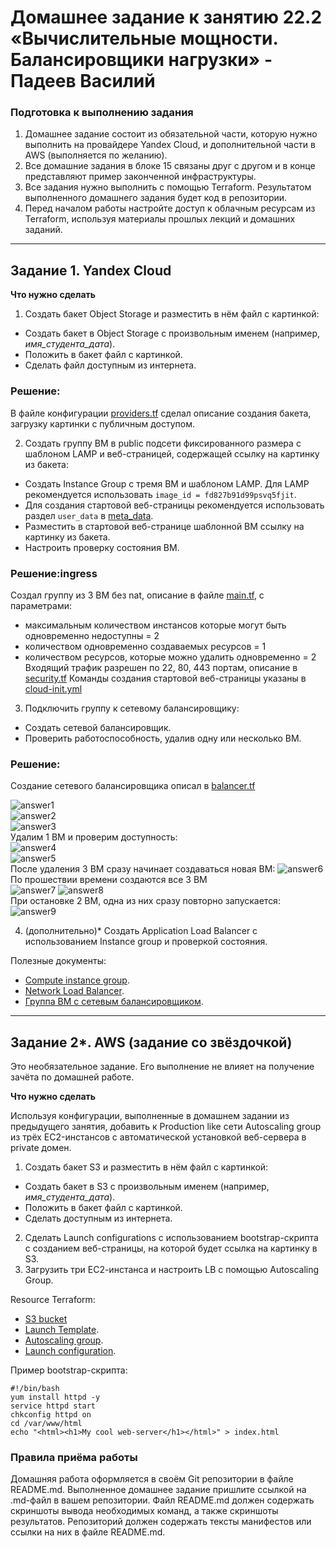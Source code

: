 # Домашнее задание к занятию 22.2 «Вычислительные мощности. Балансировщики нагрузки» -  Падеев Василий  

### Подготовка к выполнению задания

1. Домашнее задание состоит из обязательной части, которую нужно выполнить на провайдере Yandex Cloud, и дополнительной части в AWS (выполняется по желанию). 
2. Все домашние задания в блоке 15 связаны друг с другом и в конце представляют пример законченной инфраструктуры.  
3. Все задания нужно выполнить с помощью Terraform. Результатом выполненного домашнего задания будет код в репозитории. 
4. Перед началом работы настройте доступ к облачным ресурсам из Terraform, используя материалы прошлых лекций и домашних заданий.

---
## Задание 1. Yandex Cloud 

**Что нужно сделать**

1. Создать бакет Object Storage и разместить в нём файл с картинкой:

 - Создать бакет в Object Storage с произвольным именем (например, _имя_студента_дата_).
 - Положить в бакет файл с картинкой.
 - Сделать файл доступным из интернета.

 ### Решение:

В файле конфигурации [providers.tf](https://github.com/Vasiliy-Ser/load_balancers_22.2/blob/15ed581606149332da769c3fd54b0d77f7bbe037/src/providers.tf) сделал описание создания бакета, загрузку картинки с публичным доступом.
 
2. Создать группу ВМ в public подсети фиксированного размера с шаблоном LAMP и веб-страницей, содержащей ссылку на картинку из бакета:

 - Создать Instance Group с тремя ВМ и шаблоном LAMP. Для LAMP рекомендуется использовать `image_id = fd827b91d99psvq5fjit`.
 - Для создания стартовой веб-страницы рекомендуется использовать раздел `user_data` в [meta_data](https://cloud.yandex.ru/docs/compute/concepts/vm-metadata).
 - Разместить в стартовой веб-странице шаблонной ВМ ссылку на картинку из бакета.
 - Настроить проверку состояния ВМ.

  ### Решение:ingress 

  Создал группу из 3 ВМ без nat, описание в файле [main.tf](https://github.com/Vasiliy-Ser/load_balancers_22.2/blob/15ed581606149332da769c3fd54b0d77f7bbe037/src/main.tf), с параметрами:
  - максимальным количеством инстансов которые могут быть одновременно недоступны = 2  
  - количеством одновременно создаваемых ресурсов = 1  
  - количеством ресурсов, которые можно удалить одновременно = 2  
  Входящий трафик разрешен по 22, 80, 443 портам, описание в [security.tf](https://github.com/Vasiliy-Ser/load_balancers_22.2/blob/15ed581606149332da769c3fd54b0d77f7bbe037/src/security.tf)
  Команды создания стартовой веб-страницы указаны в [cloud-init.yml](https://github.com/Vasiliy-Ser/load_balancers_22.2/blob/15ed581606149332da769c3fd54b0d77f7bbe037/src/cloud-init.yml)   
   
3. Подключить группу к сетевому балансировщику:

 - Создать сетевой балансировщик.
 - Проверить работоспособность, удалив одну или несколько ВМ.

  ### Решение:  

Создание сетевого балансировщика описал в [balancer.tf](https://github.com/Vasiliy-Ser/load_balancers_22.2/blob/15ed581606149332da769c3fd54b0d77f7bbe037/src/balancer.tf)

![answer1](https://github.com/Vasiliy-Ser/load_balancers_22.2/blob/15ed581606149332da769c3fd54b0d77f7bbe037/png/1.png)   
![answer2](https://github.com/Vasiliy-Ser/load_balancers_22.2/blob/15ed581606149332da769c3fd54b0d77f7bbe037/png/2.png)   
![answer3](https://github.com/Vasiliy-Ser/load_balancers_22.2/blob/15ed581606149332da769c3fd54b0d77f7bbe037/png/3.png)   
Удалим 1 ВМ и проверим доступность:  
![answer4](https://github.com/Vasiliy-Ser/load_balancers_22.2/blob/15ed581606149332da769c3fd54b0d77f7bbe037/png/4.png)   
![answer5](https://github.com/Vasiliy-Ser/load_balancers_22.2/blob/15ed581606149332da769c3fd54b0d77f7bbe037/png/5.png)   
После удаления 3 ВМ сразу начинает создаваться новая ВМ:
![answer6](https://github.com/Vasiliy-Ser/load_balancers_22.2/blob/15ed581606149332da769c3fd54b0d77f7bbe037/png/6.png)   
По прошествии времени создаются все 3 ВМ   
![answer7](https://github.com/Vasiliy-Ser/load_balancers_22.2/blob/15ed581606149332da769c3fd54b0d77f7bbe037/png/7.png)
![answer8](https://github.com/Vasiliy-Ser/load_balancers_22.2/blob/15ed581606149332da769c3fd54b0d77f7bbe037/png/8.png)    
При остановке 2 ВМ, одна из них сразу повторно запускается:  
![answer9](https://github.com/Vasiliy-Ser/load_balancers_22.2/blob/15ed581606149332da769c3fd54b0d77f7bbe037/png/9.png)     

4. (дополнительно)* Создать Application Load Balancer с использованием Instance group и проверкой состояния.

Полезные документы:

- [Compute instance group](https://registry.terraform.io/providers/yandex-cloud/yandex/latest/docs/resources/compute_instance_group).
- [Network Load Balancer](https://registry.terraform.io/providers/yandex-cloud/yandex/latest/docs/resources/lb_network_load_balancer).
- [Группа ВМ с сетевым балансировщиком](https://cloud.yandex.ru/docs/compute/operations/instance-groups/create-with-balancer).

---
## Задание 2*. AWS (задание со звёздочкой)

Это необязательное задание. Его выполнение не влияет на получение зачёта по домашней работе.

**Что нужно сделать**

Используя конфигурации, выполненные в домашнем задании из предыдущего занятия, добавить к Production like сети Autoscaling group из трёх EC2-инстансов с  автоматической установкой веб-сервера в private домен.

1. Создать бакет S3 и разместить в нём файл с картинкой:

 - Создать бакет в S3 с произвольным именем (например, _имя_студента_дата_).
 - Положить в бакет файл с картинкой.
 - Сделать доступным из интернета.
2. Сделать Launch configurations с использованием bootstrap-скрипта с созданием веб-страницы, на которой будет ссылка на картинку в S3. 
3. Загрузить три ЕС2-инстанса и настроить LB с помощью Autoscaling Group.

Resource Terraform:

- [S3 bucket](https://registry.terraform.io/providers/hashicorp/aws/latest/docs/resources/s3_bucket)
- [Launch Template](https://registry.terraform.io/providers/hashicorp/aws/latest/docs/resources/launch_template).
- [Autoscaling group](https://registry.terraform.io/providers/hashicorp/aws/latest/docs/resources/autoscaling_group).
- [Launch configuration](https://registry.terraform.io/providers/hashicorp/aws/latest/docs/resources/launch_configuration).

Пример bootstrap-скрипта:

```
#!/bin/bash
yum install httpd -y
service httpd start
chkconfig httpd on
cd /var/www/html
echo "<html><h1>My cool web-server</h1></html>" > index.html
```
### Правила приёма работы

Домашняя работа оформляется в своём Git репозитории в файле README.md. Выполненное домашнее задание пришлите ссылкой на .md-файл в вашем репозитории.
Файл README.md должен содержать скриншоты вывода необходимых команд, а также скриншоты результатов.
Репозиторий должен содержать тексты манифестов или ссылки на них в файле README.md.
